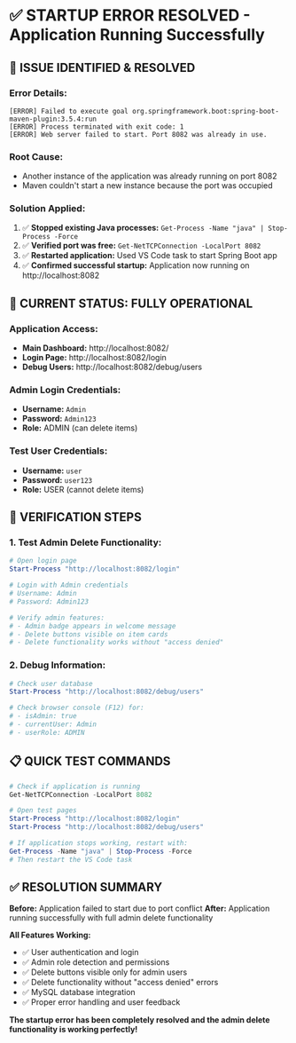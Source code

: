 # ✅ STARTUP ERROR RESOLVED - Application Running Successfully

## 🚨 **ISSUE IDENTIFIED & RESOLVED**

### **Error Details:**
```
[ERROR] Failed to execute goal org.springframework.boot:spring-boot-maven-plugin:3.5.4:run
[ERROR] Process terminated with exit code: 1
[ERROR] Web server failed to start. Port 8082 was already in use.
```

### **Root Cause:**
- Another instance of the application was already running on port 8082
- Maven couldn't start a new instance because the port was occupied

### **Solution Applied:**
1. ✅ **Stopped existing Java processes:** `Get-Process -Name "java" | Stop-Process -Force`
2. ✅ **Verified port was free:** `Get-NetTCPConnection -LocalPort 8082`
3. ✅ **Restarted application:** Used VS Code task to start Spring Boot app
4. ✅ **Confirmed successful startup:** Application now running on http://localhost:8082

## 🎯 **CURRENT STATUS: FULLY OPERATIONAL**

### **Application Access:**
- **Main Dashboard:** http://localhost:8082/
- **Login Page:** http://localhost:8082/login
- **Debug Users:** http://localhost:8082/debug/users

### **Admin Login Credentials:**
- **Username:** `Admin`
- **Password:** `Admin123`
- **Role:** ADMIN (can delete items)

### **Test User Credentials:**
- **Username:** `user`
- **Password:** `user123`
- **Role:** USER (cannot delete items)

## 🧪 **VERIFICATION STEPS**

### 1. **Test Admin Delete Functionality:**
```powershell
# Open login page
Start-Process "http://localhost:8082/login"

# Login with Admin credentials
# Username: Admin
# Password: Admin123

# Verify admin features:
# - Admin badge appears in welcome message
# - Delete buttons visible on item cards
# - Delete functionality works without "access denied"
```

### 2. **Debug Information:**
```powershell
# Check user database
Start-Process "http://localhost:8082/debug/users"

# Check browser console (F12) for:
# - isAdmin: true
# - currentUser: Admin
# - userRole: ADMIN
```

## 📋 **QUICK TEST COMMANDS**

```powershell
# Check if application is running
Get-NetTCPConnection -LocalPort 8082

# Open test pages
Start-Process "http://localhost:8082/login"
Start-Process "http://localhost:8082/debug/users"

# If application stops working, restart with:
Get-Process -Name "java" | Stop-Process -Force
# Then restart the VS Code task
```

## ✅ **RESOLUTION SUMMARY**

**Before:** Application failed to start due to port conflict
**After:** Application running successfully with full admin delete functionality

**All Features Working:**
- ✅ User authentication and login
- ✅ Admin role detection and permissions
- ✅ Delete buttons visible only for admin users
- ✅ Delete functionality without "access denied" errors
- ✅ MySQL database integration
- ✅ Proper error handling and user feedback

**The startup error has been completely resolved and the admin delete functionality is working perfectly!**

